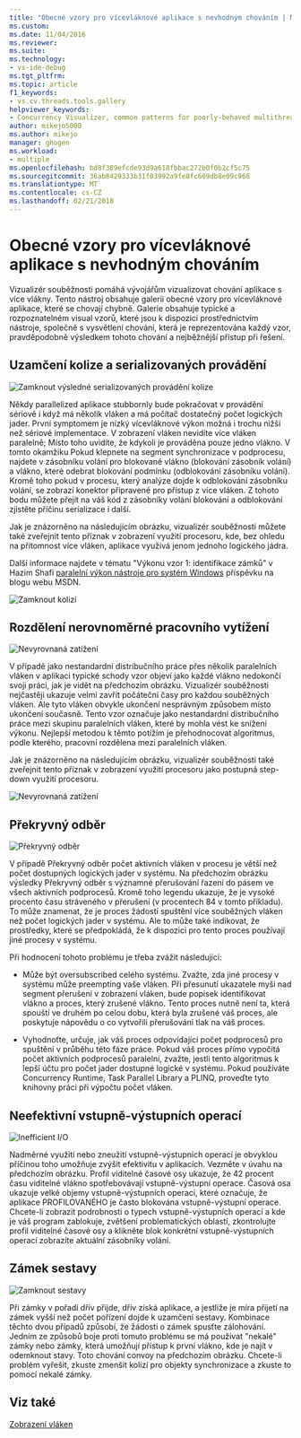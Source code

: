 ```yaml
---
title: "Obecné vzory pro vícevláknové aplikace s nevhodným chováním | Microsoft Docs"
ms.custom: 
ms.date: 11/04/2016
ms.reviewer: 
ms.suite: 
ms.technology:
- vs-ide-debug
ms.tgt_pltfrm: 
ms.topic: article
f1_keywords:
- vs.cv.threads.tools.gallery
helpviewer_keywords:
- Concurrency Visualizer, common patterns for poorly-behaved multithreaded applications
author: mikejo5000
ms.author: mikejo
manager: ghogen
ms.workload:
- multiple
ms.openlocfilehash: bd8f389efcde93d9a618fbbac272b0f0b2cf5c75
ms.sourcegitcommit: 36ab8429333b31f03992a9fe8fc669db8e09c968
ms.translationtype: MT
ms.contentlocale: cs-CZ
ms.lasthandoff: 02/21/2018
---
```

# <a name="common-patterns-for-poorly-behaved-multithreaded-applications"></a>Obecné vzory pro vícevláknové aplikace s nevhodným chováním

Vizualizér souběžnosti pomáhá vývojářům vizualizovat chování aplikace s více vlákny. Tento nástroj obsahuje galerii obecné vzory pro vícevláknové aplikace, které se chovají chybně. Galerie obsahuje typické a rozpoznatelném visual vzorů, které jsou k dispozici prostřednictvím nástroje, společně s vysvětlení chování, která je reprezentována každý vzor, pravděpodobně výsledkem tohoto chování a nejběžnější přístup při řešení.

## <a name="lock-contention-and-serialized-execution"></a>Uzamčení kolize a serializovaných provádění

![Zamknout výsledné serializovaných provádění kolize](../profiling/media/lockcontention_serialized.png "LockContention_Serialized")

Někdy parallelized aplikace stubbornly bude pokračovat v provádění sériově i když má několik vláken a má počítač dostatečný počet logických jader. První symptomem je nízký vícevláknové výkon možná i trochu nižší než sériové implementace. V zobrazení vláken nevidíte více vláken paralelně; Místo toho uvidíte, že kdykoli je prováděna pouze jedno vlákno. V tomto okamžiku Pokud klepnete na segment synchronizace v podprocesu, najdete v zásobníku volání pro blokované vlákno (blokování zásobník volání) a vlákno, které odebrat blokování podmínku (odblokování zásobníku volání). Kromě toho pokud v procesu, který analýze dojde k odblokování zásobníku volání, se zobrazí konektor připravené pro přístup z více vláken. Z tohoto bodu můžete přejít na váš kód z zásobníky volání blokování a odblokování zjistěte příčinu serializace i další.

Jak je znázorněno na následujícím obrázku, vizualizér souběžnosti můžete také zveřejnit tento příznak v zobrazení využití procesoru, kde, bez ohledu na přítomnost více vláken, aplikace využívá jenom jednoho logického jádra.

Další informace najdete v tématu "Výkonu vzor 1: identifikace zámků" v Hazim Shafi [paralelní výkon nástroje pro systém Windows](http://go.microsoft.com/fwlink/?LinkID=160569) příspěvku na blogu webu MSDN.

![Zamknout kolizí](../profiling/media/lockcontention_2.png "LockContention_2")

## <a name="uneven-workload-distribution"></a>Rozdělení nerovnoměrné pracovního vytížení

![Nevyrovnaná zatížení](../profiling/media/unevenworkload_1.png "UnevenWorkLoad_1")

V případě jako nestandardní distribučního práce přes několik paralelních vláken v aplikaci typické schody vzor objeví jako každé vlákno nedokončí svoji práci, jak je vidět na předchozím obrázku. Vizualizér souběžnosti nejčastěji ukazuje velmi zavřít počáteční časy pro každou souběžných vláken. Ale tyto vláken obvykle ukončení nesprávným způsobem místo ukončení současně. Tento vzor označuje jako nestandardní distribučního práce mezi skupinu paralelních vláken, které by mohla vést ke snížení výkonu. Nejlepší metodou k těmto potížím je přehodnocovat algoritmus, podle kterého, pracovní rozdělena mezi paralelních vláken.

Jak je znázorněno na následujícím obrázku, vizualizér souběžnosti také zveřejnit tento příznak v zobrazení využití procesoru jako postupná step-down využití procesoru.

![Nevyrovnaná zatížení](../profiling/media/unevenworkload_2.png "UnevenWorkload_2")

## <a name="oversubscription"></a>Překryvný odběr

![Překryvný odběr](../profiling/media/oversubscription.png "Překryvný odběr")

V případě Překryvný odběr počet aktivních vláken v procesu je větší než počet dostupných logických jader v systému. Na předchozím obrázku výsledky Překryvný odběr s významné přerušování řazení do pásem ve všech aktivních podprocesů. Kromě toho legendu ukazuje, že je vysoké procento času stráveného v přerušení (v procentech 84 v tomto příkladu). To může znamenat, že je proces žádostí spuštění více souběžných vláken než počet logických jader v systému. Ale to může také indikovat, že prostředky, které se předpokládá, že k dispozici pro tento proces používají jiné procesy v systému.

Při hodnocení tohoto problému je třeba zvážit následující:

- Může být oversubscribed celého systému. Zvažte, zda jiné procesy v systému může preempting vaše vláken. Při přesunutí ukazatele myši nad segment přerušení v zobrazení vláken, bude popisek identifikovat vlákno a proces, který zrušené vlákno. Tento proces nutně není ta, která spouští ve druhém po celou dobu, která byla zrušené váš proces, ale poskytuje nápovědu o co vytvořili přerušování tlak na váš proces.

- Vyhodnoťte, určuje, jak váš proces odpovídající počet podprocesů pro spuštění v průběhu této fáze práce. Pokud váš proces přímo vypočítá počet aktivních podprocesů paralelní, zvažte, jestli tento algoritmus k lepší účtu pro počet jader dostupné logické v systému. Pokud používáte Concurrency Runtime, Task Parallel Library a PLINQ, proveďte tyto knihovny práci při výpočtu počet vláken.

## <a name="inefficient-io"></a>Neefektivní vstupně-výstupních operací

![Inefficient I&#47;O](../profiling/media/inefficient_io.png "Inefficient_IO")

Nadměrné využití nebo zneužití vstupně-výstupních operací je obvyklou příčinou toho umožňuje zvýšit efektivitu v aplikacích. Vezměte v úvahu na předchozím obrázku. Profil viditelné časové osy ukazuje, že 42 procent času viditelné vlákno spotřebovávají vstupně-výstupní operace. Časová osa ukazuje velké objemy vstupně-výstupních operací, které označuje, že aplikace PROFILOVANÉHO je často blokována vstupně-výstupní operace. Chcete-li zobrazit podrobnosti o typech vstupně-výstupních operací a kde je váš program zablokuje, zvětšení problematických oblastí, zkontrolujte profil viditelné časové osy a klikněte blok konkrétní vstupně-výstupních operací zobrazíte aktuální zásobníky volání.

## <a name="lock-convoys"></a>Zámek sestavy

![Zamknout sestavy](../profiling/media/lock_convoys.png "Lock_Convoys")

Při zámky v pořadí dřív přijde, dřív získá aplikace, a jestliže je míra přijetí na zámek vyšší než počet pořízení dojde k uzamčení sestavy. Kombinace těchto dvou případů způsobí, že žádosti o zámek spusťte zálohování. Jedním ze způsobů boje proti tomuto problému se má používat "nekalé" zámky nebo zámky, která umožňují přístup k první vlákno, kde je najít v odemknout stavy. Toto chování convoy na předchozím obrázku. Chcete-li problém vyřešit, zkuste zmenšit kolizí pro objekty synchronizace a zkuste to pomocí nekalé zámky.

## <a name="see-also"></a>Viz také

[Zobrazení vláken](../profiling/threads-view-parallel-performance.md)